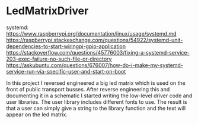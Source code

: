 # LedMatrixDriver

systemd: https://www.raspberrypi.org/documentation/linux/usage/systemd.md
         https://raspberrypi.stackexchange.com/questions/54922/systemd-unit-dependencies-to-start-wiringpi-gpio-application
         https://stackoverflow.com/questions/45776003/fixing-a-systemd-service-203-exec-failure-no-such-file-or-directory
         https://askubuntu.com/questions/676007/how-do-i-make-my-systemd-service-run-via-specific-user-and-start-on-boot

In this project I reversed engineered a big led matrix which is used on the front of public transport busses. After reverse engineering this and documenting it in a schematic I started writing the low-level driver code and user libraries. The user library includes different fonts to use. The result is that a user can simply give a string to the library function and the text will appear on the led matrix.
